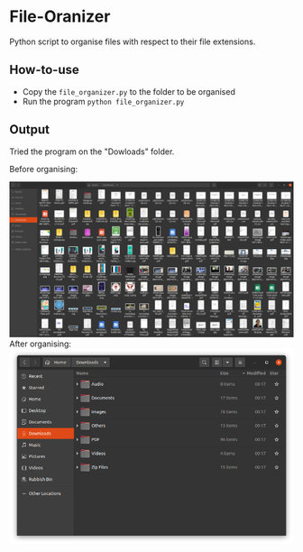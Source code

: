 # File-Oranizer
Python script to organise files with respect to their file extensions.

## How-to-use
- Copy the ```file_organizer.py``` to the folder to be organised 
- Run the program ```python file_organizer.py```

## Output
Tried the program on the "Dowloads" folder.

Before organising:

<img src="unorganised_downloads.png" alt="Rollit app demo image" width="600" />
After organising:

<img src="organised_downloads.png" alt="Rollit app demo image" width="600" />
